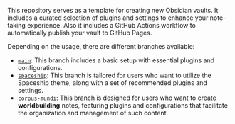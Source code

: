 
This repository serves as a template for creating new Obsidian vaults. It includes a curated selection of plugins and settings to enhance your note-taking experience. Also it includes a GitHub Actions workflow to automatically publish your vault to GitHub Pages.

Depending on the usage, there are different branches available:

- [`main`](https://github.com/aitorllj93/vault/tree/main): This branch includes a basic setup with essential plugins and configurations.
- [`spaceship`](https://github.com/aitorllj93/vault/tree/spaceship): This branch is tailored for users who want to utilize the Spaceship theme, along with a set of recommended plugins and settings.
- [`corpus-mundi`](https://github.com/aitorllj93/vault/tree/corpus-mundi): This branch is designed for users who want to create **worldbuilding** notes, featuring plugins and configurations that facilitate the organization and management of such content.